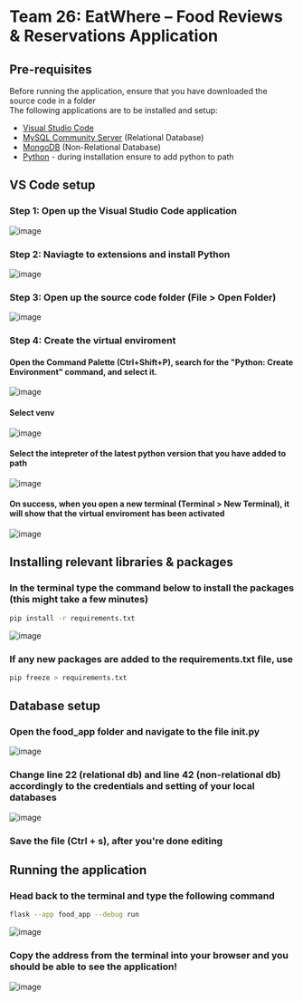 # Team 26: EatWhere – Food Reviews & Reservations Application

## Pre-requisites
Before running the application, ensure that you have downloaded the source code in a folder <br>
The following applications are to be installed and setup:
<ul>
  <li><a href="https://code.visualstudio.com/download">Visual Studio Code</a></li>
  <li><a href="https://dev.mysql.com/downloads/mysql/">MySQL Community Server</a> (Relational Database) </li>
  <li><a href="https://www.mongodb.com/try/download/community">MongoDB</a> (Non-Relational Database) </li>
  <li><a href="https://www.python.org/downloads/">Python</a> - during installation ensure to add python to path </li>
</ul>

## VS Code setup

### Step 1: Open up the Visual Studio Code application
![image](https://github.com/amanda-chan/db_assignment/assets/60087811/b13f4f09-1313-40c6-971d-cc4e6e6a7f0a)

### Step 2: Naviagte to extensions and install Python
![image](https://github.com/amanda-chan/db_assignment/assets/60087811/cbbd95ea-e016-4b27-bff4-ff8bce1246d5)

### Step 3: Open up the source code folder (File > Open Folder)
![image](https://github.com/amanda-chan/db_assignment/assets/60087811/24c3a0eb-27d5-4452-8a82-a0a39862e1e9)


### Step 4: Create the virtual enviroment 
#### Open the Command Palette (Ctrl+Shift+P), search for the "Python: Create Environment" command, and select it.
![image](https://github.com/amanda-chan/db_assignment/assets/60087811/a65a1367-0e48-4013-a761-74a878a8f3e1)

#### Select venv
![image](https://github.com/amanda-chan/db_assignment/assets/60087811/8a21db6b-8d1f-423a-9bfe-1d552bd4e34b)

#### Select the intepreter of the latest python version that you have added to path
![image](https://github.com/amanda-chan/db_assignment/assets/60087811/ea5aafa3-dc6a-437d-a1aa-02671c0936bc)


#### On success, when you open a new terminal (Terminal > New Terminal), it will show that the virtual enviroment has been activated
![image](https://github.com/amanda-chan/db_assignment/assets/60087811/07029f29-c9e2-43f5-a090-028516542959)



## Installing relevant libraries & packages

### In the terminal type the command below to install the packages (this might take a few minutes)
```bash
pip install -r requirements.txt
```
![image](https://github.com/amanda-chan/db_assignment/assets/60087811/6e3b8dcb-a616-48de-818e-344b775e4555)


### If any new packages are added to the requirements.txt file, use
```bash
pip freeze > requirements.txt
```

## Database setup

### Open the food_app folder and navigate to the file __init__.py
![image](https://github.com/amanda-chan/db_assignment/assets/60087811/aabab235-1ec4-4c34-a5ae-84465cd1ef9e)


### Change line 22 (relational db) and line 42 (non-relational db) accordingly to the credentials and setting of your local databases
![image](https://github.com/amanda-chan/db_assignment/assets/60087811/719a98f5-5b0d-44e6-b173-544791e1e6ef)


### Save the file (Ctrl + s), after you're done editing

## Running the application

### Head back to the terminal and type the following command
```bash
flask --app food_app --debug run
```
![image](https://github.com/amanda-chan/db_assignment/assets/60087811/82ef4361-1e1a-4c0c-8927-fae9b50ece7d)

### Copy the address from the terminal into your browser and you should be able to see the application!
![image](https://github.com/amanda-chan/db_assignment/assets/60087811/695d7a6b-8047-4d5e-b915-1fa1835ecee2)

